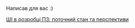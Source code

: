 <!--
date: 2024-04-19T14:30:44
-->

Написав для вас :) 

[ШІ в розробці ПЗ: поточний стан та перспективи](https://danvoronov.medium.com/%D1%88%D1%96-%D0%B2-%D1%80%D0%BE%D0%B7%D1%80%D0%BE%D0%B1%D1%86%D1%96-%D0%BF%D0%B7-%D0%BF%D0%BE%D1%82%D0%BE%D1%87%D0%BD%D0%B8%D0%B9-%D1%81%D1%82%D0%B0%D0%BD-%D1%82%D0%B0-%D0%BF%D0%B5%D1%80%D1%81%D0%BF%D0%B5%D0%BA%D1%82%D0%B8%D0%B2%D0%B8-e93fdbb1997c)
